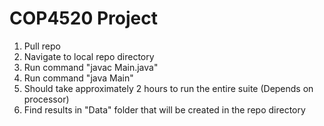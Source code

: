 # COP4520 Project

1. Pull repo
2. Navigate to local repo directory
3. Run command "javac Main.java"
4. Run command "java Main"
5. Should take approximately 2 hours to run the entire suite (Depends on processor)
6. Find results in "Data" folder that will be created in the repo directory
